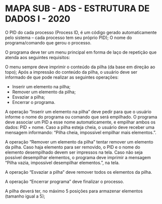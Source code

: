 # MAPA SUB - ADS - ESTRUTURA DE DADOS I - 2020

O PID do cada processo (Process ID, é um código gerado automaticamente pelo sistema – cada processo tem seu próprio PID);
O nome do programa/comando que gerou o processo.

O programa deve ter um menu principal em forma de laço de repetição que atenda aos seguintes requisitos:

O menu sempre deve imprimir o conteúdo da pilha (da base em direção ao topo);
Após a impressão do conteúdo da pilha, o usuário deve ser informado de que pode realizar as seguintes operações:
- Inserir um elemento na pilha;
- Remover um elemento da pilha;
- Esvaziar a pilha;
- Encerrar o programa.

A operação “Inserir um elemento na pilha” deve pedir para que o usuário informe o nome do programa ou comando que será empilhado. O programa deve associar um PID a esse nome automaticamente, e empilhar ambos os dados: PID + nome. 
Caso a pilha esteja cheia, o usuário deve receber uma mensagem informando: “Pilha cheia, impossível empilhar mais elementos.”.

A operação “Remover um elemento da pilha” tentar remover um elemento da pilha. Caso haja elemento para ser removido, o PID e o nome do elemento desempilhado devem ser impressos na tela. 
Caso não seja possível desempilhar elementos, o programa deve imprimir a mensagem “Pilha vazia, impossível desempilhar elementos.”, na tela.

A operação “Esvaziar a pilha” deve remover todos os elementos da pilha.

A operação “Encerrar programa” deve finalizar o processo.

A pilha deverá ter, no máximo 5 posições para armazenar elementos (tamanho igual a 5);
